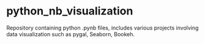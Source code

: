 # python_nb_visualization
Repository containing python .pynb files, includes various projects involving data visualization such as pygal, Seaborn, Bookeh.
